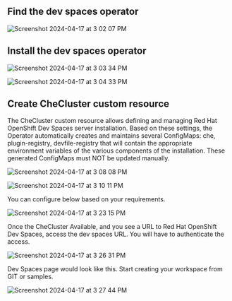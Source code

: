 ## Find the dev spaces operator

![Screenshot 2024-04-17 at 3 02 07 PM](https://github.com/BidGithub2022/OpenShift/assets/113651761/6ad8a434-2db4-4f9f-ae56-49b5f4fa70b4)

## Install the dev spaces operator

![Screenshot 2024-04-17 at 3 03 34 PM](https://github.com/BidGithub2022/OpenShift/assets/113651761/72b7dad3-183e-451c-8e3b-fc9597e35211)

![Screenshot 2024-04-17 at 3 04 33 PM](https://github.com/BidGithub2022/OpenShift/assets/113651761/54da1101-f96d-444f-b31c-a8a4e551528c)

## Create CheCluster custom resource

The CheCluster custom resource allows defining and managing Red Hat OpenShift Dev Spaces server installation. Based on these settings, the Operator automatically creates and maintains several ConfigMaps: che, plugin-registry, devfile-registry that will contain the appropriate environment variables of the various components of the installation. These generated ConfigMaps must NOT be updated manually.

![Screenshot 2024-04-17 at 3 08 08 PM](https://github.com/BidGithub2022/OpenShift/assets/113651761/b52cc9cd-937c-49c9-92c9-eb2d8fa68d27)

![Screenshot 2024-04-17 at 3 10 11 PM](https://github.com/BidGithub2022/OpenShift/assets/113651761/986e9a31-d963-4f83-8171-794c067e260a)

You can configure below based on your requirements. 

![Screenshot 2024-04-17 at 3 23 15 PM](https://github.com/BidGithub2022/OpenShift/assets/113651761/fc124193-c511-4f92-9b6e-03e8d564d38a)


Once the CheCluster Available, and you see a URL to Red Hat OpenShift Dev Spaces, access the dev spaces URL. You will have to authenticate the access.

![Screenshot 2024-04-17 at 3 26 31 PM](https://github.com/BidGithub2022/OpenShift/assets/113651761/d472d459-759d-4314-9e7d-b83f9d64138c)


Dev Spaces page would look like this. Start creating your workspace from GIT or samples.

![Screenshot 2024-04-17 at 3 27 44 PM](https://github.com/BidGithub2022/OpenShift/assets/113651761/4ca0057d-f93d-43da-ae2a-e3312d8a7ed4)


